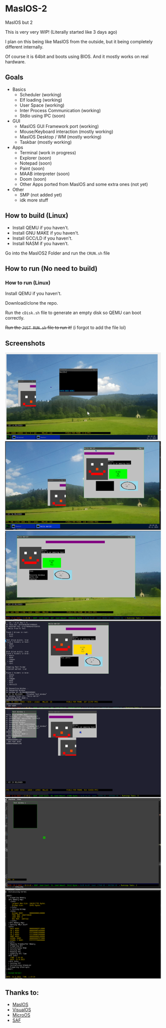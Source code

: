 # MaslOS-2
MaslOS but 2

This is very very WIP! (Literally started like 3 days ago)

I plan on this being like MaslOS from the outside, but it being completely different internally.


Of course it is 64bit and boots using BIOS.
And it mostly works on real hardware.

## Goals
 + Basics
   - Scheduler (working)
   - Elf loading (working)
   - User Space (working)
   - Inter Process Communication (working)
   - Stdio using IPC (soon)
 + GUI
   - MaslOS GUI Framework port (working)
   - Mouse/Keyboard interaction (mostly working)
   - MaslOS Desktop / WM (mostly working)
   - Taskbar (mostly working)
 + Apps
   - Terminal (work in progress)
   - Explorer (soon)
   - Notepad (soon)
   - Paint (soon)
   - MAAB interpreter (soon)
   - Doom (soon)
   - Other Apps ported from MaslOS and some extra ones (not yet)
 + Other
   - SMP (not added yet)
   - idk more stuff


## How to build (Linux)
 - Install QEMU if you haven't.
 - Install GNU MAKE if you haven't.
 - Install GCC/LD if you haven't.
 - Install NASM if you haven't.


Go into the MaslOS2 Folder and run the `CRUN.sh` file

## How to run (No need to build)

### How to run (Linux) 
Install QEMU if you haven't.

Download/clone the repo.

Run the `cDisk.sh` file to generate an empty disk so QEMU can boot correctly.

~~Run the `JUST RUN.sh` file to run it!~~ (i forgot to add the file lol)



## Screenshots
![Working on the terminal](/images/terminal%201.gif)
![Taskbar yes](/images/wm%205.png)
![WM almost on par with MaslOS](/images/wm%204.png)
![More WM progress](/images/wm%203.png)
![WM progress](/images/wm%202.png)
![Beginning to work on WM](/images/start%20of%20wm%201.png)
![A Bootscreen yes](/images/img1.png)




## Thanks to:
 - [MaslOS](https://github.com/marceldobehere/MaslOS)
 - [VisualOS](https://github.com/nothotscott/VisualOS)
 - [MicroOS](https://github.com/Glowman554/MicroOS)
 - [SAF](https://github.com/chocabloc/saf)
 
